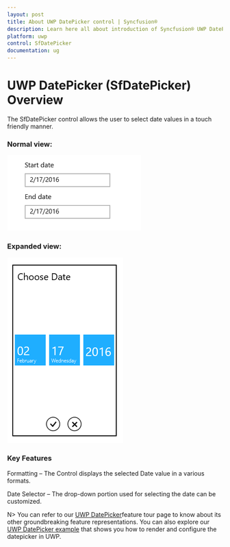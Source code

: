 ```yaml
---
layout: post
title: About UWP DatePicker control | Syncfusion®
description: Learn here all about introduction of Syncfusion® UWP DatePicker (SfDatePicker) control, its elements and more.
platform: uwp
control: SfDatePicker
documentation: ug
---
```


# UWP DatePicker (SfDatePicker) Overview

The SfDatePicker control allows the user to select date values in a touch friendly manner.

### Normal view:


![DatePicker displayed the date in short format](Overview_images/Overview_img1.png)



### Expanded view:


![DatePicker displayed selector to pick date](Overview_images/Overview_img2.png)


### Key Features

Formatting – The Control displays  the selected Date value in a various formats.

Date Selector – The drop-down portion used for selecting the date can be customized.

N> You can refer to our [UWP DatePicker](https://www.syncfusion.com/uwp-ui-controls/datepicker)feature tour page to know about its other groundbreaking feature representations. You can also explore our [UWP DatePicker example](https://apps.microsoft.com/store/detail/syncfusion-essential-studio-for-uwp/9NBLGGH5WNGV) that shows you how to render and configure the datepicker in UWP.

